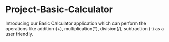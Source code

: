 # Project-Basic-Calculator
Introducing our Basic Calculator application which can perform the operations like addition (+), multiplication(*), division(/), subtraction (-) as a user friendly.
